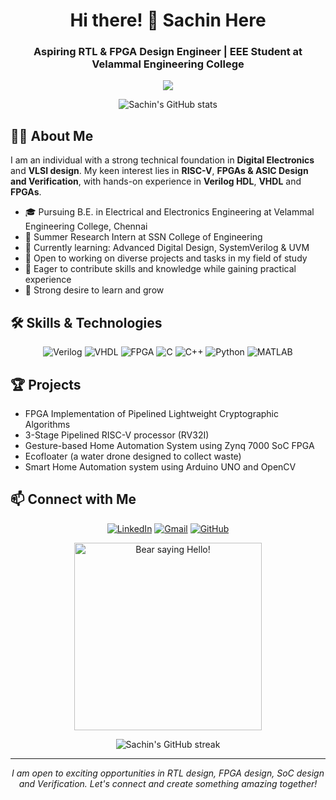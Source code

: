 <h1 align="center">Hi there! 👋 Sachin Here</h1>
<h3 align="center">Aspiring RTL & FPGA Design Engineer | EEE Student at Velammal Engineering College</h3>

<p align="center">
  <img src="https://readme-typing-svg.herokuapp.com?lines=VLSI+Design+Passionate;RISC-V+%7C+FPGAs+%7C+ASIC+Design;Verilog+HDL+Expert&center=true&width=380&height=45">
</p>

<p align="center">
  <img src="https://github-readme-stats.vercel.app/api?username=Sachind01&show_icons=true&theme=radical" alt="Sachin's GitHub stats" />
</p>

## 👨‍💻 About Me

I am an individual with a strong technical foundation in **Digital Electronics** and **VLSI design**. My keen interest lies in **RISC-V**, **FPGAs & ASIC Design and Verification**, with hands-on experience in **Verilog HDL**, **VHDL** and **FPGAs**.

- 🎓 Pursuing B.E. in Electrical and Electronics Engineering at Velammal Engineering College, Chennai
- 💼 Summer Research Intern at SSN College of Engineering
- 🌱 Currently learning: Advanced Digital Design, SystemVerilog & UVM
- 🚀 Open to working on diverse projects and tasks in my field of study
- 🤝 Eager to contribute skills and knowledge while gaining practical experience
- 💬 Strong desire to learn and grow

## 🛠️ Skills & Technologies

<p align="center">
  <img src="https://img.shields.io/badge/-Verilog-blue?style=for-the-badge&logo=v&logoColor=white" alt="Verilog" />
  <img src="https://img.shields.io/badge/-VHDL-orange?style=for-the-badge&logo=v&logoColor=white" alt="VHDL" />
  <img src="https://img.shields.io/badge/-FPGA-red?style=for-the-badge&logo=xilinx&logoColor=white" alt="FPGA" />
  <img src="https://img.shields.io/badge/-C-A8B9CC?style=for-the-badge&logo=c&logoColor=white" alt="C" />
  <img src="https://img.shields.io/badge/-C++-00599C?style=for-the-badge&logo=c%2B%2B&logoColor=white" alt="C++" />
  <img src="https://img.shields.io/badge/-Python-3776AB?style=for-the-badge&logo=python&logoColor=white" alt="Python" />
  <img src="https://img.shields.io/badge/-MATLAB-0076A8?style=for-the-badge&logo=mathworks&logoColor=white" alt="MATLAB" />
</p>

## 🏆 Projects

- FPGA Implementation of Pipelined Lightweight Cryptographic Algorithms
- 3-Stage Pipelined RISC-V processor (RV32I)
- Gesture-based Home Automation System using Zynq 7000 SoC FPGA
- Ecofloater (a water drone designed to collect waste)
- Smart Home Automation system using Arduino UNO and OpenCV

## 📫 Connect with Me

<p align="center">
  <a href="https://www.linkedin.com/in/sachin-d2003"><img src="https://img.shields.io/badge/-LinkedIn-0077B5?style=for-the-badge&logo=linkedin&logoColor=white" alt="LinkedIn" /></a>
  <a href="mailto:sachintpet@gmail.com"><img src="https://img.shields.io/badge/-Gmail-D14836?style=for-the-badge&logo=gmail&logoColor=white" alt="Gmail" /></a>
  <a href="https://github.com/Sachind01"><img src="https://img.shields.io/badge/-GitHub-181717?style=for-the-badge&logo=github&logoColor=white" alt="GitHub" /></a>
</p>

<p align="center">
  <img src="https://media.tenor.com/9X-I0mcc_OgAAAAM/dog-funny.gif" alt="Bear saying Hello!" width="300"/>
</p>

<p align="center">
  <img src="https://github-readme-streak-stats.herokuapp.com/?user=Sachind01&theme=radical" alt="Sachin's GitHub streak" />
</p>

---

<p align="center">
  <i>I am open to exciting opportunities in RTL design, FPGA design, SoC design and Verification. Let's connect and create something amazing together!</i>
</p>
